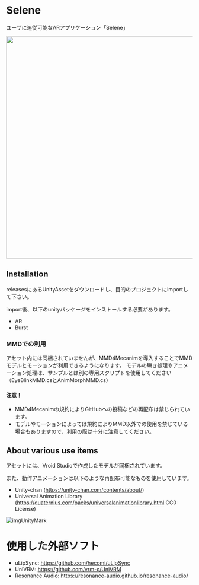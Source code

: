 # Selene 
ユーザに追従可能なARアプリケーション「Selene」

<img width="600" src="https://github.com/user-attachments/assets/56b56a28-71a4-4673-8809-0988f1763f2c">

## Installation
releasesにあるUnityAssetをダウンロードし、目的のプロジェクトにimportして下さい。

import後、以下のunityパッケージをインストールする必要があります。
- AR
- Burst

### MMDでの利用
アセット内には同梱されていませんが、MMD4Mecanimを導入することでMMDモデルとモーションが利用できるようになります。
モデルの瞬き処理やアニメーション処理は、サンプルとは別の専用スクリプトを使用してください（EyeBlinkMMD.csとAnimMorphMMD.cs）

#### 注意！
- MMD4Mecanimの規約によりGitHubへの投稿などの再配布は禁じられています。
- モデルやモーションによっては規約によりMMD以外での使用を禁じている場合もありますので、利用の際は十分に注意してください。

## About various use items 
アセットには、Vroid Studioで作成したモデルが同梱されています。

また、動作アニメーションは以下のような再配布可能なものを使用しています。
- Unity-chan (https://unity-chan.com/contents/about/)
- Universal Animation Library (https://quaternius.com/packs/universalanimationlibrary.html CC0 License)

![imgUnityMark](https://github.com/user-attachments/assets/52d97a06-f442-4219-8856-617b31994320)

# 使用した外部ソフト
- uLipSync: https://github.com/hecomi/uLipSync
- UniVRM: https://github.com/vrm-c/UniVRM
- Resonance Audio: https://resonance-audio.github.io/resonance-audio/
